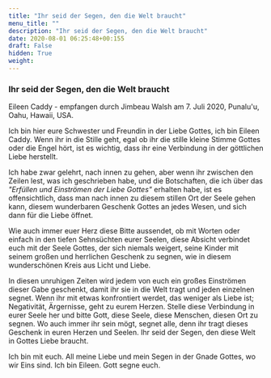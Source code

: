 ```yaml
---
title: "Ihr seid der Segen, den die Welt braucht"
menu_title: ""
description: "Ihr seid der Segen, den die Welt braucht"
date: 2020-08-01 06:25:48+00:155
draft: False
hidden: True
weight:
---
```

### Ihr seid der Segen, den die Welt braucht

Eileen Caddy - empfangen durch Jimbeau Walsh am 7. Juli 2020, Punalu'u, Oahu, Hawaii, USA.

Ich bin hier eure Schwester und Freundin in der Liebe Gottes, ich bin Eileen Caddy. Wenn ihr in die Stille geht, egal ob ihr die stille kleine Stimme Gottes oder die Engel hört, ist es wichtig, dass ihr eine Verbindung in der göttlichen Liebe herstellt.

Ich habe zwar gelehrt, nach innen zu gehen, aber wenn ihr zwischen den Zeilen lest, was ich geschrieben habe, und die Botschaften, die ich über das *"Erfüllen und Einströmen der Liebe Gottes"* erhalten habe, ist es offensichtlich, dass man nach innen zu diesem stillen Ort der Seele gehen kann, diesem wunderbaren Geschenk Gottes an jedes Wesen, und sich dann für die Liebe öffnet.

Wie auch immer euer Herz diese Bitte aussendet, ob mit Worten oder einfach in den tiefen Sehnsüchten eurer Seelen, diese Absicht verbindet euch mit der Seele Gottes, der sich niemals weigert, seine Kinder mit seinem großen und herrlichen Geschenk zu segnen, wie in diesem wunderschönen Kreis aus Licht und Liebe.

In diesen unruhigen Zeiten wird jedem von euch ein großes Einströmen dieser Gabe geschenkt, damit ihr sie in die Welt tragt und jeden einzelnen segnet. Wenn ihr mit etwas konfrontiert werdet, das weniger als Liebe ist; Negativität, Ärgernisse, geht zu eurem Herzen. Stelle diese Verbindung in eurer Seele her und bitte Gott, diese Seele, diese Menschen, diesen Ort zu segnen. Wo auch immer ihr sein mögt, segnet alle, denn ihr tragt dieses Geschenk in euren Herzen und Seelen. Ihr seid der Segen, den diese Welt in Gottes Liebe braucht.

Ich bin mit euch. All meine Liebe und mein Segen in der Gnade Gottes, wo wir Eins sind. Ich bin Eileen. Gott segne euch.
